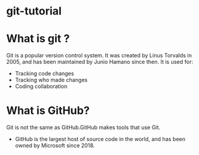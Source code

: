 # git-tutorial
# What is git ?
Git is a popular version control system. It was created by Linus Torvalds in 2005, and has been maintained by Junio Hamano since then.
It is used for:
- Tracking code changes
- Tracking who made changes
- Coding collaboration
# What is GitHub?
Git is not the same as GitHub.GitHub makes tools that use Git.
- GitHub is the largest host of source code in the world, and has been owned by Microsoft since 2018.


